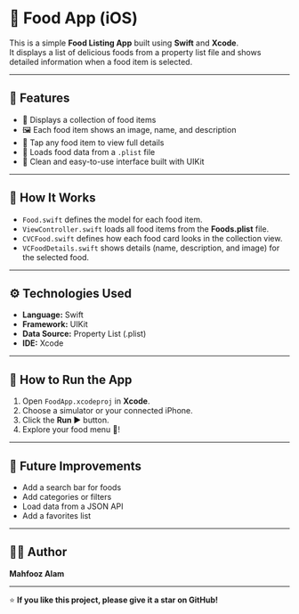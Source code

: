 # 🍔 Food App (iOS)

This is a simple **Food Listing App** built using **Swift** and **Xcode**.  
It displays a list of delicious foods from a property list file and shows detailed information when a food item is selected.

---

## 🧩 Features
- 📜 Displays a collection of food items
- 🖼 Each food item shows an image, name, and description
- 🧭 Tap any food item to view full details
- 📖 Loads food data from a `.plist` file
- 🎨 Clean and easy-to-use interface built with UIKit

---

## 🧠 How It Works
- `Food.swift` defines the model for each food item.
- `ViewController.swift` loads all food items from the **Foods.plist** file.
- `CVCFood.swift` defines how each food card looks in the collection view.
- `VCFoodDetails.swift` shows details (name, description, and image) for the selected food.

---

## ⚙️ Technologies Used
- **Language:** Swift  
- **Framework:** UIKit  
- **Data Source:** Property List (.plist)  
- **IDE:** Xcode

---

## 🚀 How to Run the App
1. Open `FoodApp.xcodeproj` in **Xcode**.  
2. Choose a simulator or your connected iPhone.  
3. Click the **Run ▶️** button.  
4. Explore your food menu 🍕!

---

## 🌱 Future Improvements
- Add a search bar for foods
- Add categories or filters
- Load data from a JSON API
- Add a favorites list

---

## 👨‍💻 Author
**Mahfooz Alam** 

---

⭐ **If you like this project, please give it a star on GitHub!**
